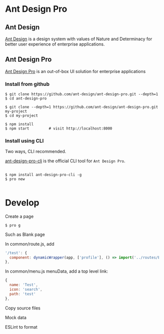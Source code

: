 # Ant Design Pro

## Ant Design

[Ant Design](https://ant.design/) is a design system with values of Nature and Determinacy for better user experience of enterprise applications.

## Ant Design Pro

[Ant Design Pro](https://pro.ant.design/) is an out-of-box UI solution for enterprise applications

### Install from github
```shell
$ git clone https://github.com/ant-design/ant-design-pro.git --depth=1
$ cd ant-design-pro

$ git clone --depth=1 https://github.com/ant-design/ant-design-pro.git my-project
$ cd my-project

$ npm install
$ npm start         # visit http://localhost:8000
```


### Install using CLI

Two ways, CLI recommended.

[ant-design-pro-cli](https://github.com/ant-design/ant-design-pro-cli) is the official CLI tool for `Ant Design Pro`.

##
```shell
$ npm install ant-design-pro-cli -g
$ pro new


```


# Develop

Create a page

```shell
$ pro g
```

Such as Blank page

In common/route.js, add
```javascript
'/test': {
  component: dynamicWrapper(app, ['profile'], () => import('../routes/BlankLayout')),
},
```

In common/menu.js menuData, add a top level link:
```javascript
{
  name: 'Test',
  icon: 'search',
  path: 'test'
},
```
Copy source files

Mock data

ESLint to format


